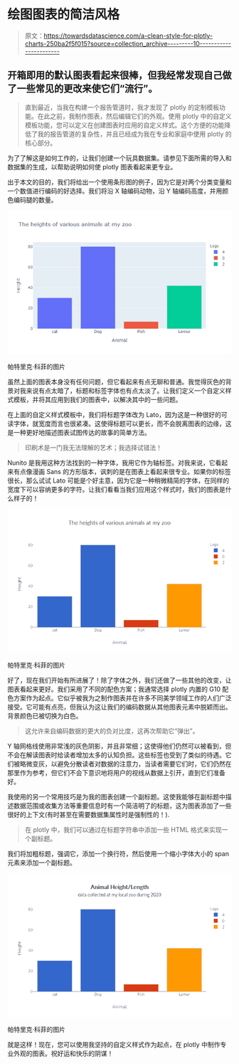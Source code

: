 # 绘图图表的简洁风格

> 原文：<https://towardsdatascience.com/a-clean-style-for-plotly-charts-250ba2f5f015?source=collection_archive---------10----------------------->

## 开箱即用的默认图表看起来很棒，但我经常发现自己做了一些常见的更改来使它们“流行”。

> 直到最近，当我在构建一个报告管道时，我才发现了 plotly 的定制模板功能。在此之前，我制作图表，然后编辑它们的外观。使用 plotly 中的自定义模板功能，您可以定义在创建图表时应用的自定义样式。这个方便的功能降低了我的报告管道的复杂性，并且已经成为我在专业和家庭中使用 plotly 的核心部分。

为了了解这是如何工作的，让我们创建一个玩具数据集。请参见下面所需的导入和数据集的生成，以帮助说明如何使 plotly 图表看起来更专业。

出于本文的目的，我们将给出一个使用条形图的例子，因为它是对两个分类变量和一个数值进行编码的好选择。我们将沿 X 轴编码动物，沿 Y 轴编码高度，并用颜色编码腿的数量。

![](img/795e6ba9473e19402462e9da01adc73c.png)

帕特里克·科菲的图片

虽然上面的图表本身没有任何问题，但它看起来有点无聊和普通。我觉得灰色的背景对我来说有点太暗了，标题和标签字体也有点太淡了。让我们定义一个自定义样式模板，并将其应用到我们的图表中，以解决其中的一些问题。

在上面的自定义样式模板中，我们将标题字体改为 Lato，因为这是一种很好的可读字体，就宽度而言也很紧凑。这使得标题可以更长，而不会脱离图表的边缘，这是一种更好地描述图表试图传达的故事的简单方法。

> 印刷术是一门我无法理解的艺术；我选择试错法！

Nunito 是我用这种方法找到的一种字体，我用它作为轴标签。对我来说，它看起来有点像漫画 Sans 的方形版本，讽刺的是在图表上看起来很专业。如果你的标签很长，那么试试 Lato 可能是个好主意，因为它是一种稍微精简的字体，在同样的宽度下可以容纳更多的字符。让我们看看当我们应用这个样式时，我们的图表是什么样子的！

![](img/92c8e215d9f291d11d0fd8f6f23d5893.png)

帕特里克·科菲的图片

好了，现在我们开始有所进展了！除了字体之外，我们还做了一些其他的改变，让图表看起来更好。我们采用了不同的配色方案；我通常选择 plotly 内置的 G10 配色方案作为起点。它似乎被我为之制作图表并在许多不同美学领域工作的人们广泛接受。它可能有点亮，但我认为这让我们的编码数据从其他图表元素中脱颖而出。背景颜色已被切换为白色。

> 这允许来自编码数据的更大的负对比度，这再次帮助它“弹出”。

Y 轴网格线使用非常浅的灰色阴影，并且非常细；这使得他们仍然可以被看到，但不会在解读图表时给读者增加太多的认知负担。这些标签也受到了类似的待遇。它们被略微变灰，以避免分散读者对数据的注意力，当读者需要它们时，它们仍然在那里作为参考，但它们不会下意识地将用户的视线从数据上引开，直到它们准备好。

我使用的另一个常用技巧是为我的图表创建一个副标题。这使我能够在副标题中描述数据范围或收集方法等重要信息时有一个简洁明了的标题，这为图表添加了一些很好的上下文(有时甚至在需要数据集属性时是强制性的！).

> 在 plotly 中，我们可以通过在标题字符串中添加一些 HTML 格式来实现一个副标题。

我们将加粗标题，强调它，添加一个换行符，然后使用一个缩小字体大小的 span 元素来添加一个副标题。

![](img/8f29bed4a326f0d2da89fe3284714257.png)

帕特里克·科菲的图片

就是这样！现在，您可以使用我坚持的自定义样式作为起点，在 plotly 中制作专业外观的图表。祝好运和快乐的阴谋！